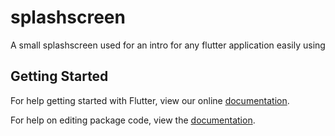 # splashscreen

A small splashscreen used for an intro for any flutter application easily using

## Getting Started

For help getting started with Flutter, view our online [documentation](https://flutter.io/).

For help on editing package code, view the [documentation](https://flutter.io/developing-packages/).
